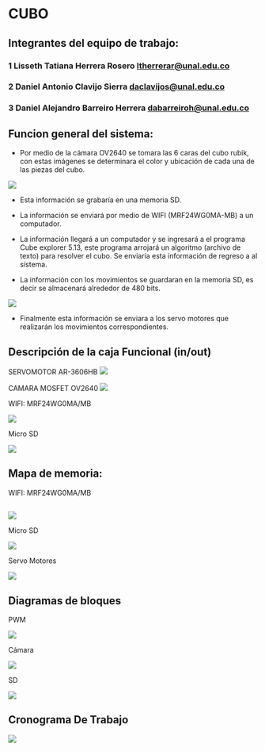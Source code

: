 # CUBO

## Integrantes del equipo de trabajo:

### 1 Lisseth Tatiana Herrera Rosero ltherrerar@unal.edu.co

### 2 Daniel Antonio Clavijo Sierra daclavijos@unal.edu.co

### 3 Daniel Alejandro Barreiro Herrera dabarreiroh@unal.edu.co
## Funcion general del sistema:
- Por medio de la cámara OV2640 se tomara las 6 caras del cubo rubik, con estas imágenes se determinara el color y ubicación de cada una de las piezas del cubo.

![](https://github.com/ltherreraro/CubeRubik/blob/master/HW/01GRUPO1/03document/cubeclean.gif)

- Esta información se grabaría en una memoria SD.

- La información se enviará por medio de WIFI (MRF24WG0MA-MB) a un computador.

- La información llegará a un computador y se ingresará a el programa Cube explorer 5.13, este programa arrojará un algoritmo (archivo de texto) para resolver el cubo. Se enviaría esta información de regreso a al sistema.


- La información con los movimientos se guardaran en la memoria SD, es decir se almacenará alrededor de 480 bits.

![](https://github.com/ltherreraro/CubeRubik/blob/master/HW/01GRUPO1/03document/Memoria.PNG)

- Finalmente esta información se enviara a los servo motores que realizarán los movimientos correspondientes.


 
## Descripción de la caja Funcional  (in/out)

SERVOMOTOR AR-3606HB
![](https://github.com/ltherreraro/CubeRubik/blob/master/HW/01GRUPO1/03document/servo.png)

CAMARA MOSFET OV2640
![](https://github.com/ltherreraro/CubeRubik/blob/master/HW/01GRUPO1/03document/camara.png)


WIFI: MRF24WG0MA/MB

![](https://github.com/ltherreraro/CubeRubik/blob/master/HW/01GRUPO1/03document/Bloques%20Wifi%20Interno.JPG)

Micro SD

![](https://github.com/ltherreraro/CubeRubik/blob/master/HW/01GRUPO1/03document/Bloqmemory.png)
## Mapa de memoria:
WIFI: MRF24WG0MA/MB
##
![](https://github.com/ltherreraro/CubeRubik/blob/master/HW/01GRUPO1/03document/MapaMemoria%20WIFI.JPG)

Micro SD

![](https://github.com/ltherreraro/CubeRubik/blob/master/HW/01GRUPO1/03document/mapamemoria.PNG)

Servo Motores

![](https://github.com/ltherreraro/CubeRubik/blob/master/HW/01GRUPO1/03document/memoriaServo.PNG)

## Diagramas de bloques
PWM

![](https://github.com/ltherreraro/CubeRubik/blob/master/HW/01GRUPO1/03document/bloqueservos.jpg)

Cámara

![](https://github.com/ltherreraro/CubeRubik/blob/master/HW/01GRUPO1/03document/diagrama%20bloques%20camara%20fifo.png)

SD

![](https://github.com/ltherreraro/CubeRubik/blob/master/HW/01GRUPO1/03document/bloquesd.JPG)

## Cronograma De Trabajo
![](https://github.com/ltherreraro/CubeRubik/blob/master/HW/01GRUPO1/03document/cronograma.JPG)
